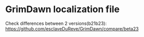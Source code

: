 GrimDawn localization file
========
Check differences between 2 versions(b21b23): https://github.com/esclaveDuReve/GrimDawn/compare/beta23
